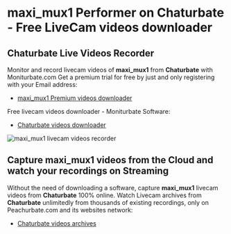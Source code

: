 # maxi_mux1 Performer on Chaturbate - Free LiveCam videos downloader

## Chaturbate Live Videos Recorder

Monitor and record livecam videos of **maxi_mux1** from **Chaturbate** with Moniturbate.com
Get a premium trial for free by just and only registering with your Email address:
* [maxi_mux1 Premium videos downloader](https://moniturbate.com/request-demo-licence-key.html)

Free livecam videos downloader - Moniturbate Software:
* [Chaturbate videos downloader](https://moniturbate.com/moniturbate-download-software.html)

![maxi_mux1 livecam videos recorder](https://peachurnet.com/templates/moniturbate-software.png)


## Capture maxi_mux1 videos from the Cloud and watch your recordings on Streaming

Without the need of downloading a software, capture **maxi_mux1** livecam videos from **Chaturbate** 100% online.
Watch Livecam archives from **Chaturbate** unlimitedly from thousands of existing recordings, only on Peachurbate.com and its websites network:
* [Chaturbate videos archives](https://peachurnet.com/)